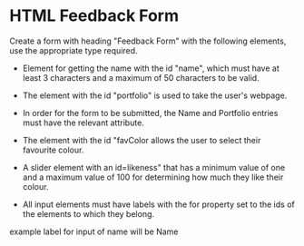 # HTML Feedback Form

Create a form with heading "Feedback Form" with the following elements, use the appropriate type required.
 
 - Element for getting the name with the id "name", which must have at least 3 characters and a maximum of 50 characters to be valid. 
 
 - The element with the id "portfolio" is used to take the user's webpage. 
 
 - In order for the form to be submitted, the Name and Portfolio entries must have the relevant attribute. 
 
 - The element with the id "favColor allows the user to select their favourite colour. 
 
 - A slider element with an id=likeness" that has a minimum value of one and a maximum value of 100 for determining how much they like their colour. 
 
 - All input elements must have labels with the for property set to the ids of the elements to which they belong. 
 
 
 example label for input of name will be <label for="name"> Name</label>
